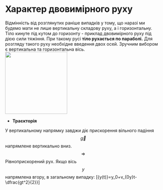 # Характер двовимiрного руху

<div class="space">Вiдмiннiсть вiд розглянутих ранiше випадкiв у тому, що наразi ми будемо мати не
лише вертикальну складову руху, а i горизонтальну. Тiло кинуте пiд кутом до горизонту - приклад двовимiрного руху пiд дiєю сили тяжiння. При такому русi <b>тiло
рухається по параболi.</b>
Для розгляду такого руху необхiдне введення двох осей. Зручним вибором є вертикальна та горизонтальна вiсь.</div>

<img class="image" width="200" height="200" src="https://rawgit.com/chudaol/ed-era-book-physics/master/images/chapter_3/1.png" />

* <div class="space"><b>Траєкторiя</b></div>

У вертикальному напрямку завджи дiє прискорення вiльного падiння $$\vec{g}$$ напрямлене вертикально вниз. $$\Rightarrow$$ <span class="p1">Рiвноприскорений рух.</span> Якщо вiсь $$y$$ напрямлена вгору, в загальному випадку:
\[{y(t)}=y_0+v_{0y}t-\dfrac{gt^2}{2}}\]